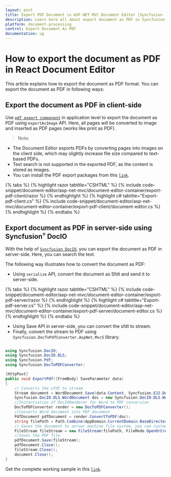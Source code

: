 ```yaml
---
layout: post
title: Export PDF Document in ASP.NET MVC Document Editor |Syncfusion
description: Learn here all about export document as PDF in Syncfusion ASP.NET MVC Document Editor component of Syncfusion Essential JS 2 and more.
platform: document-processing
control: Export Document As PDF
documentation: ug
---
```



# How to export the document as PDF in React Document Editor

This article explains how to export the document as PDF format. You can export the document as PDF in following ways:

## Export the document as PDF in client-side

Use [`pdf export component`](https://www.npmjs.com/package/@syncfusion/ej2-pdf-export) in application level to export the document as PDF using `exportAsImage` API. Here, all pages will be converted to image and inserted as PDF pages (works like print as PDF).

>Note: 
* The Document Editor exports PDFs by converting pages into images on the client side, which may slightly increase file size compared to text-based PDFs.
* Text search is not supported in the exported PDF, as the content is stored as images.
* You can install the PDF export packages from this [`link`](https://www.npmjs.com/package/@syncfusion/ej2-pdf-export).


{% tabs %}
{% highlight razor tabtitle="CSHTML" %}
{% include code-snippet/document-editor/asp-net-mvc/document-editor-container/export-pdf-client/razor %}
{% endhighlight %}
{% highlight c# tabtitle="Export-pdf-client.cs" %}
{% include code-snippet/document-editor/asp-net-mvc/document-editor-container/export-pdf-client/document-editor.cs %}
{% endhighlight %}
{% endtabs %}



## Export document as PDF in server-side using Syncfusion<sup style="font-size:70%">&reg;</sup> DocIO

With the help of [`Syncfusion DocIO`](https://help.syncfusion.com/file-formats/docio/word-to-pdf), you can export the document as PDF in server-side. Here, you can search the text.

The following way illustrates how to convert the document as PDF:

* Using `serialize` API, convert the document as Sfdt and send it to server-side.


{% tabs %}
{% highlight razor tabtitle="CSHTML" %}
{% include code-snippet/document-editor/asp-net-mvc/document-editor-container/export-pdf-server/razor %}
{% endhighlight %}
{% highlight c# tabtitle="Export-pdf-server.cs" %}
{% include code-snippet/document-editor/asp-net-mvc/document-editor-container/export-pdf-server/document-editor.cs %}
{% endhighlight %}
{% endtabs %}


* Using Save API in server-side, you can convert the sfdt to stream.
* Finally, convert the stream to PDF using `Syncfusion.DocToPdfConverter.AspNet.Mvc5` library.

```csharp

using Syncfusion.DocIO;
using Syncfusion.DocIO.DLS;
using Syncfusion.Pdf;
using Syncfusion.DocToPDFConverter;

[HttpPost]
public void ExportPdf([FromBody] SaveParameter data)
{
    // Converts the sfdt to stream
    Stream document = WordDocument.Save(data.Content, Syncfusion.EJ2.DocumentEditor.FormatType.Docx);
    Syncfusion.DocIO.DLS.WordDocument doc = new Syncfusion.DocIO.DLS.WordDocument(document, Syncfusion.DocIO.FormatType.Docx);
    //Instantiation of DocIORenderer for Word to PDF conversion
    DocToPDFConverter render = new DocToPDFConverter();
    //Converts Word document into PDF document
    PdfDocument pdfDocument = render.ConvertToPDF(doc);
    string filePath = Path.Combine(AppDomain.CurrentDomain.BaseDirectory, "App_Data", "sample.pdf");
    // Saves the document to server machine file system, you can customize here to save into databases or file servers based on requirement.
    FileStream fileStream = new FileStream(filePath, FileMode.OpenOrCreate, FileAccess.ReadWrite);
    //Saves the PDF file
    pdfDocument.Save(fileStream);
    pdfDocument.Close();
    fileStream.Close();
    document.Close();
}

```


Get the complete working sample in this [`link`](https://github.com/SyncfusionExamples/Export-document-as-PDF-in-Document-Editor/).